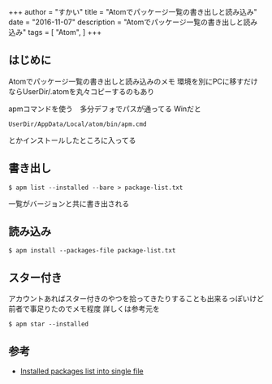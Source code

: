 +++
author = "すかい"
title = "Atomでパッケージ一覧の書き出しと読み込み"
date = "2016-11-07"
description = "Atomでパッケージ一覧の書き出しと読み込み"
tags = [
    "Atom",
]
+++

## はじめに

Atomでパッケージ一覧の書き出しと読み込みのメモ
環境を別にPCに移すだけならUserDir/.atomを丸々コピーするのもあり

apmコマンドを使う　多分デフォでパスが通ってる
Winだと

```
UserDir/AppData/Local/atom/bin/apm.cmd
```

とかインストールしたところに入ってる

## 書き出し

```
$ apm list --installed --bare > package-list.txt
```

一覧がバージョンと共に書き出される

## 読み込み

```
$ apm install --packages-file package-list.txt
```

## スター付き

アカウントあればスター付きのやつを拾ってきたりすることも出来るっぽいけど前者で事足りたのでメモ程度
詳しくは参考元を

```
$ apm star --installed
```

## 参考
- [Installed packages list into single file](https://discuss.atom.io/t/installed-packages-list-into-single-file/12227)
